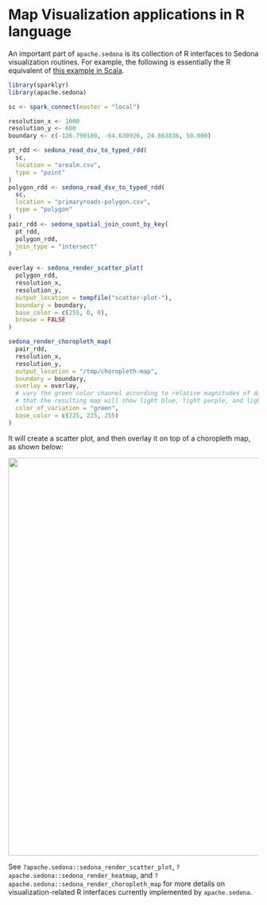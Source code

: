 # Map Visualization applications in R language


An important part of `apache.sedona` is its collection of R interfaces
to Sedona visualization routines. For example, the following is
essentially the R equivalent of [this example in
Scala](https://github.com/apache/sedona/blob/f6b1c5e24bdb67d2c8d701a9b2af1fb5658fdc4d/viz/src/main/scala/org/apache/sedona/viz/showcase/ScalaExample.scala#L142-L160).

``` r
library(sparklyr)
library(apache.sedona)

sc <- spark_connect(master = "local")

resolution_x <- 1000
resolution_y <- 600
boundary <- c(-126.790180, -64.630926, 24.863836, 50.000)

pt_rdd <- sedona_read_dsv_to_typed_rdd(
  sc,
  location = "arealm.csv",
  type = "point"
)
polygon_rdd <- sedona_read_dsv_to_typed_rdd(
  sc,
  location = "primaryroads-polygon.csv",
  type = "polygon"
)
pair_rdd <- sedona_spatial_join_count_by_key(
  pt_rdd,
  polygon_rdd,
  join_type = "intersect"
)

overlay <- sedona_render_scatter_plot(
  polygon_rdd,
  resolution_x,
  resolution_y,
  output_location = tempfile("scatter-plot-"),
  boundary = boundary,
  base_color = c(255, 0, 0),
  browse = FALSE
)

sedona_render_choropleth_map(
  pair_rdd,
  resolution_x,
  resolution_y,
  output_location = "/tmp/choropleth-map",
  boundary = boundary,
  overlay = overlay,
  # vary the green color channel according to relative magnitudes of data points so
  # that the resulting map will show light blue, light purple, and light gray pixels
  color_of_variation = "green",
  base_color = c(225, 225, 255)
)
```

It will create a scatter plot, and then overlay it on top of a
choropleth map, as shown below:

<img src="../../image/choropleth-map.png" width=800 />

See `?apache.sedona::sedona_render_scatter_plot`,
`?apache.sedona::sedona_render_heatmap`, and
`?apache.sedona::sedona_render_choropleth_map` for more details on
visualization-related R interfaces currently implemented by
`apache.sedona`.
